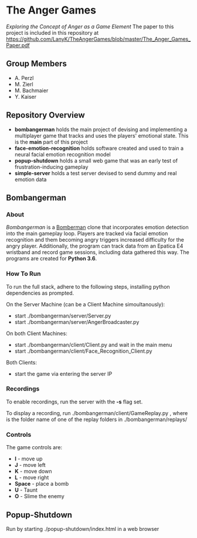 # The Anger Games

*Exploring the Concept of Anger as a Game Element*
The paper to this project is included in this repository at https://github.com/LanyK/TheAngerGames/blob/master/The_Anger_Games_Paper.pdf

## Group Members

- A. Perzl
- M. Zierl
- M. Bachmaier
- Y. Kaiser

## Repository Overview

- **bombangerman** holds the main project of devising and implementing a multiplayer game that tracks and uses the players' emotional state. This is the **main** part of this project
- **face-emotion-recognition** holds software created and used to train a neural facial emotion recognition model
- **popup-shutdown** holds a small web game that was an early test of frustration-inducing gameplay
- **simple-server** holds a test server devised to send dummy and real emotion data

## Bombangerman

### About

*Bombangerman* is a [Bomberman](https://en.wikipedia.org/wiki/Bomberman) clone that incorporates emotion detection into the main gameplay loop. Players are tracked via facial emotion recognition and them becoming angry triggers increased difficulty for the angry player. Additionally, the program can track data from an Epatica E4 wristband and record game sessions, including data gathered this way. The programs are created for **Python 3.6**.

### How To Run

To run the full stack, adhere to the following steps, installing python dependencies as prompted.

On the Server Machine (can be a Client Machine simoultanously):
- start ./bombangerman/server/Server.py
- start ./bombangerman/server/AngerBroadcaster.py

On both Client Machines:
- start ./bombangerman/client/Client.py and wait in the main menu
- start ./bombangerman/client/Face_Recognition_Client.py

Both Clients:
- start the game via entering the server IP

### Recordings

To enable recordings, run the server with the **-s** flag set.

To display a recording, run ./bombangerman/client/GameReplay.py <TimeStamp>, where <TimeStamp> is the folder name of one of the replay folders in ./bombangerman/replays/
  
### Controls

The game controls are:
- **I** - move up
- **J** - move left
- **K** - move down
- **L** - move right
- **Space** - place a bomb
- **U** - Taunt
- **O** - Slime the enemy

## Popup-Shutdown

Run by starting ./popup-shutdown/index.html in a web browser
